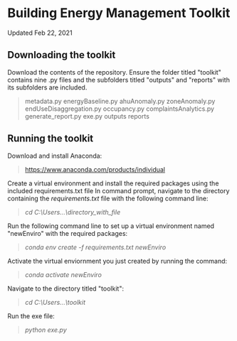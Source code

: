 # Building Energy Management Toolkit
Updated Feb 22, 2021

## Downloading the toolkit
Download the contents of the repository.
Ensure the folder titled "toolkit" contains nine .py files and the subfolders titled "outputs" and "reports" with its subfolders are included. 
> metadata.py
> energyBaseline.py
> ahuAnomaly.py
> zoneAnomaly.py
> endUseDisaggregation.py
> occupancy.py
> complaintsAnalytics.py
> generate_report.py
> exe.py
> outputs
> reports

## Running the toolkit
Download and install Anaconda:
> https://www.anaconda.com/products/individual

Create a virtual environment and install the required packages using the included requirements.txt file
In command prompt, navigate to the directory containing the *requirements.txt* file with the following command line:
> *cd C:\Users...\directory_with_file*

Run the following command line to set up a virtual environment named "newEnviro" with the required packages:
>*conda env create -f requirements.txt newEnviro*

Activate the virtual enviornment you just created by running the command:
> *conda activate newEnviro*

Navigate to the directory titled "toolkit":
> *cd C:\Users...\toolkit*
> 
Run the exe file:
> *python exe.py*
